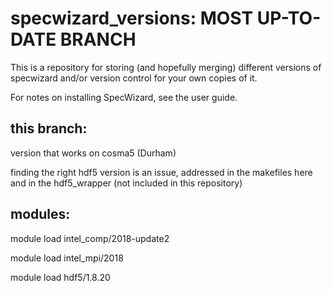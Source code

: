 # specwizard_versions: MOST UP-TO-DATE BRANCH
This is a repository for storing (and hopefully merging) different versions of specwizard and/or version control for your own copies of it.

For notes on installing SpecWizard, see the user guide.

this branch: 
-----------
version that works on cosma5 (Durham)

finding the right hdf5 version is an issue, addressed in the makefiles here and in the hdf5_wrapper (not included in this repository)

modules:
--------
  module load intel_comp/2018-update2
  
  module load intel_mpi/2018
  
  module load hdf5/1.8.20


